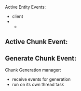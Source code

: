 Active Entity Events:
- client
- -

Active Chunk Event:
-

Generate Chunk Event:
-

Chunk Generation manager:
- receive events for generation
- run on its own thread task